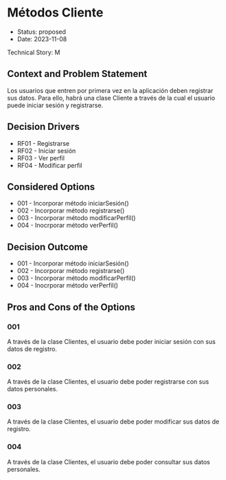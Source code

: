 # Métodos Cliente

* Status: proposed
* Date: 2023-11-08

Technical Story: M

## Context and Problem Statement

Los usuarios que entren por primera vez en la aplicación deben registrar sus datos. Para ello, habrá una clase Cliente a través de la cual el usuario puede iniciar sesión y registrarse.

## Decision Drivers

* RF01 - Registrarse
* RF02 - Iniciar sesión
* RF03 - Ver perfil
* RF04 - Modificar perfil

## Considered Options

* 001 - Incorporar método iniciarSesión()
* 002 - Incorporar método registrarse()
* 003 - Incorporar método modificarPerfil()
* 004 - Inocrporar método verPerfil()

## Decision Outcome

* 001 - Incorporar método iniciarSesión()
* 002 - Incorporar método registrarse()
* 003 - Incorporar método modificarPerfil()
* 004 - Inocrporar método verPerfil()

## Pros and Cons of the Options

### 001

A través de la clase Clientes, el usuario debe poder iniciar sesión con sus datos de registro.

### 002

A través de la clase Clientes, el usuario debe poder registrarse con sus datos personales.

### 003

A través de la clase Clientes, el usuario debe poder modificar sus datos de registro.

### 004

A través de la clase Clientes, el usuario debe poder consultar sus datos personales.
